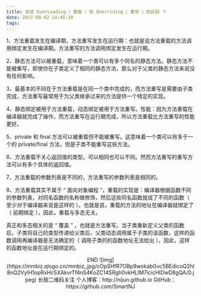```yaml
---
title: 说说 OverLoading（ 重载 ）和 Overriding（ 重写 ）的区别 ？
date: 2017-08-02 14:45:18
tags:
---
```




<!-- more -->

1、方法重载发生在编译期，方法重写发生在运行期：也就是说方法重载的方法调用绑定发生在编译期，方法重写的方法调用绑定发生在运行期。



2、静态方法可以被重载，意味着一个类可以有多个同名的静态方法。静态方法不能被重写，即使你在子类定义了相同的静态方法，那么对于父类的静态方法来说没有任何影响。



3、最基本的不同在于方法重载是在同一个类中完成的，而方法重写是需要由子类完成，方法重写最常用于为父类继承过来的方法提供一个特定的实现。



4、静态绑定被用于方法重载，动态绑定被用于方法重写。性能：因为方法重载在编译器就完成了操作，而方法重写在运行期完成，所以方法重载比方法重写的性能更好。



5、private 和 final 方法可以被重载但不能被重写。这意味着一个类可以有多于一个的 private/final 方法，但是子类不能重写这些方法。



6、方法重载不关心返回值的类型，可以相同也可以不同。然而方法重写的重写方法可以有多个具体的返回值。



7、方法重载的参数列表是不同的，方法重写的参数列表是相同的。



8、方法重载其实不属于 “ 面向对象编程 ”，重载的实现是：编译器根据函数不同的参数列表，对同名函数的名称做修饰，然后这些同名函数就成了不同的函数（ 至少对于编译器来说是这样的 ）。也就是说，重载的方法的地址在编译器就绑定了（ 前期绑定 ），因此，重载与多态无关。



真正和多态相关的是 “ 覆盖 ” ，也就是方法重写。当子类重新定义父类的函数后，子类将自己的类型传递给父类后，父类动态调用属于子类的该函数，这样的函数调用再编译器是无法确定的（ 调用子类的的函数地址无法给出 ）。因此，这样的函数地址是在运行期绑定的。



<center>
END
![img](https://mmbiz.qlogo.cn/mmbiz_jpg/cOpSHfR7OBp9wokabGvc5BEdicoQ2hI8nQ2VylH1opRxHc5XAkvrTf4nS4KoZC14SRgh0vkHLIM7icicHlDwD8gQA/0.jpeg)
长按二维码关注
个人博客：http://nijun.github.io
GitHub：https://github.com/SmartNJ
</center>